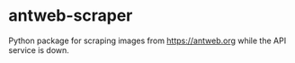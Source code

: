 # antweb-scraper

Python package for scraping images from https://antweb.org while the API service is down.
